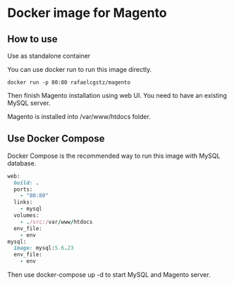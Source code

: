 # Docker image for Magento

## How to use

Use as standalone container

You can use docker run to run this image directly.

	docker run -p 80:80 rafaelcgstz/magento

Then finish Magento installation using web UI. You need to have an existing MySQL server.

Magento is installed into /var/www/htdocs folder.

## Use Docker Compose

Docker Compose is the recommended way to run this image with MySQL database.

```ruby
web:
  build: .
  ports:
    - "80:80"
  links:
    - mysql
  volumes:
    - ./src:/var/www/htdocs
  env_file:
    - env
mysql:
  image: mysql:5.6.23
  env_file:
    - env
```

Then use docker-compose up -d to start MySQL and Magento server.
